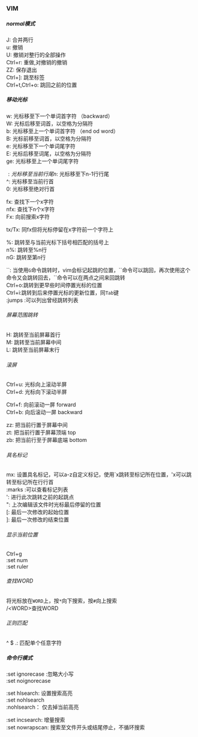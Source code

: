 ### VIM

##### normal模式
J: 合并两行  
u: 撤销  
U: 撤销对整行的全部操作  
Ctrl+r: 重做,对撤销的撤销  
ZZ: 保存退出  
Ctrl+]: 跳至标签  
Ctrl+t,Ctrl+o: 跳回之前的位置  

##### 移动光标
w: 光标移至下一个单词首字符 （backward）  
W: 光标后移至词首，以空格为分隔符  
b: 光标移至上一个单词首字符 （end od word）  
B: 光标前移至词首，以空格为分隔符  
e: 光标移至下一个单词尾字符  
E: 光标后移至词尾，以空格为分隔符  
ge: 光标移至上一个单词尾字符  

$: 光标移至当前行尾  
n$: 光标移至下n-1行行尾  
^: 光标移至当前行首  
0: 光标移至绝对行首  

fx: 查找下一个x字符  
nfx: 查找下n个x字符  
Fx: 向前搜索x字符  

tx/Tx: 同fx但将光标停留在x字符前一个字符上  

%: 跳转至与当前光标下括号相匹配的括号上  
n%: 跳转至%n行  
nG: 跳转至第n行  

\`\`: 当使用`G`命令跳转时，vim会标记起跳的位置，\`\`命令可以跳回，再次使用这个命令又会跳转回去，\`\`命令可以在两点之间来回跳转    
Ctrl+o:跳转到更早些时间停置光标的位置    
Ctrl+i:跳转到后来停置光标的更新位置，同`Tab`键   
:jumps :可以列出曾经跳转列表  

###### 屏幕范围跳转
H: 跳转至当前屏幕首行  
M: 跳转至当前屏幕中间  
L: 跳转至当前屏幕末行 

###### 滚屏
Ctrl+u: 光标向上滚动半屏  
Ctrl+d: 光标向下滚动半屏  

Ctrl+f: 向前滚动一屏 forward  
Ctrl+b: 向后滚动一屏 backward  

zz: 把当前行置于屏幕中间   
zt: 把当前行置于屏幕顶端 top  
zb: 把当前行至于屏幕底端 bottom 

###### 具名标记
mx: 设置具名标记，可以a-z自定义标记，使用\`x跳转至标记所在位置，'x可以跳转至标记所在行行首   
:marks :可以查看标记列表  
': 进行此次跳转之前的起跳点  
": 上次编辑该文件时光标最后停留的位置  
\[: 最后一次修改的起始位置  
\]: 最后一次修改的结束位置  
 
###### 显示当前位置
Ctrl+g  
:set num  
:set ruler  

###### 查找WORD
将光标放在`WORD`上，按`*`向下搜索，按`#`向上搜索  
/\<WORD\>查找WORD 

###### 正则匹配
^
$
.: 匹配单个任意字符  


##### 命令行模式
:set ignorecase :忽略大小写  
:set noignorecase  

:set hlsearch: 设置搜索高亮  
:set nohlsearch  
:nohlsearch： 仅去掉当前高亮  

:set incsearch: 增量搜索  
:set nowrapscan: 搜索至文件开头或结尾停止，不循环搜索  




